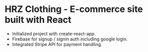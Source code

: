 # HRZ Clothing - E-commerce site built with React

- Initialized project with create-react-app.
- Firebase for signup / signin auth including google login.
- Integrated Stripe API for payment handling.